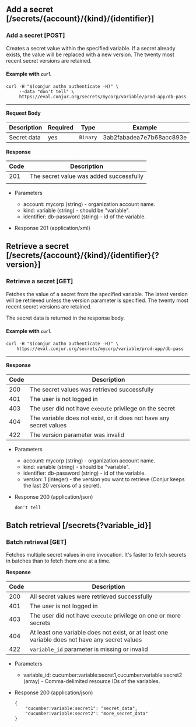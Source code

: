 ## Add a secret [/secrets/{account}/{kind}/{identifier}]

### Add a secret [POST]

Creates a secret value within the specified variable. If a secret already exists, the value will be replaced with a new version. The twenty most recent secret versions are retained.

#### Example with `curl`

```
curl -H "$(conjur authn authenticate -H)" \
     --data "don't tell" \
     https://eval.conjur.org/secrets/mycorp/variable/prod-app/db-pass
```

---

**Request Body**

| Description  | Required | Type     | Example                  |
|--------------|----------|----------|--------------------------|
| Secret data  | yes      | `Binary` | 3ab2fabadea7e7b68acc893e |

**Response**

| Code | Description                             |
|------|-----------------------------------------|
|  201 | The secret value was added successfully |
|      |                                         |

+ Parameters
  + account: mycorp (string) - organization account name.
  + kind: variable (string) - should be "variable".
  + identifier: db-password (string) - id of the variable.

+ Response 201 (application/xml)

## Retrieve a secret [/secrets/{account}/{kind}/{identifier}{?version}]

### Retrieve a secret [GET]

Fetches the value of a secret from the specified variable. The latest version will be retrieved unless the version parameter is specified. The twenty most recent secret versions are retained.

The secret data is returned in the response body.

#### Example with `curl`

```
curl -H "$(conjur authn authenticate -H)" \
    https://eval.conjur.org/secrets/mycorp/variable/prod-app/db-pass
```

---

**Response**

| Code | Description                                                  |
|------|--------------------------------------------------------------|
|  200 | The secret values was retrieved successfully                 |
|  401 | The user is not logged in                                    |
|  403 | The user did not have `execute` privilege on the secret      |
|  404 | The variable does not exist, or it does not have any secret values |
|  422 | The version parameter was invalid                            |

+ Parameters
  + account: mycorp (string) - organization account name.
  + kind: variable (string) - should be "variable".
  + identifier: db-password (string) - id of the variable.
  + version: 1 (integer) - the version you want to retrieve (Conjur keeps the last 20 versions of a secret).

+ Response 200 (application/json)

  ```
  don't tell
  ```

## Batch retrieval [/secrets{?variable_id}]

### Batch retrieval [GET]

Fetches multiple secret values in one invocation. It's faster to fetch secrets in batches than to fetch them one at a time.

**Response**

| Code | Description                                                      |
|------|------------------------------------------------------------------|
|  200 | All secret values were retrieved successfully                    |
|  401 | The user is not logged in                                        |
|  403 | The user did not have `execute` privilege on one or more secrets |
|  404 | At least one variable does not exist, or at least one variable does not have any secret values   |
|  422 | `variable_id` parameter is missing or invalid                    |

+ Parameters
  + variable_id: cucumber:variable:secret1,cucumber:variable:secret2 (array) - Comma-delimited resource IDs of the variables.

+ Response 200 (application/json)

    ```
    {
        "cucumber:variable:secret1": "secret_data",
        "cucumber:variable:secret2": "more_secret_data"
    }
    ```
